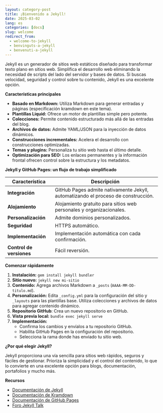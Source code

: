 ```yaml
---
layout: category-post
title: ¡Bienvenido a Jekyll!
date: 2025-03-02
lang: es
categories: [docs]
slug: welcome
redirect_from:
  - welcome-to-jekyll
  - benvinguts-a-jekyll
  - benvenuti-a-jekyll
---
```


Jekyll es un generador de sitios web estáticos diseñado para transformar texto plano en sitios web. Simplifica el desarrollo web eliminando la necesidad de scripts del lado del servidor y bases de datos. Si buscas velocidad, seguridad y control sobre tu contenido, Jekyll es una excelente opción.

**Características principales**

- **Basado en Markdown:** Utiliza Markdown para generar entradas y páginas (especificación kramdown en este tema).
- **Plantillas Liquid:** Ofrece un motor de plantillas simple pero potente.
- **Colecciones:** Permite contenido estructurado más allá de las entradas del blog.
- **Archivos de datos:** Admite YAML/JSON para la inyección de datos dinámicos.
- **Construcciones incrementales:** Acelera el desarrollo con construcciones optimizadas.
- **Temas y plugins:** Personaliza tu sitio web hasta el último detalle.
- **Optimización para SEO:** Los enlaces permanentes y la información frontal ofrecen control sobre la estructura y los metadatos.

**Jekyll y GitHub Pages: un flujo de trabajo simplificado**

| Característica        | Descripción                                                                                   |
| --------------------- | --------------------------------------------------------------------------------------------- |
| **Integración**       | GitHub Pages admite nativamente Jekyll, automatizando el proceso de construcción.                          |
| **Alojamiento**       | Alojamiento gratuito para sitios web personales y organizacionales.                                           |
| **Personalización**    | Admite dominios personalizados.                                                                      |
| **Seguridad**         | HTTPS automático.                                                                              |
| **Implementación**    | Implementación automática con cada confirmación.                                                        |
| **Control de versiones** | Fácil reversión.                                                                                |


**Comenzar rápidamente**

1.  **Instalación:** `gem install jekyll bundler`
2.  **Sitio nuevo:** `jekyll new mi-sitio`
3.  **Contenido:** Agrega archivos Markdown a `_posts` (`AAAA-MM-DD-titulo.md`).
4.  **Personalización:** Edita `_config.yml` para la configuración del sitio y `_layouts` para las plantillas base. Utiliza colecciones y archivos de datos para agregar contenido dinámico.
5. **Repositorio GitHub**: Crea un nuevo repositorio en GitHub.
6.  **Vista previa local:** `bundle exec jekyll serve`
7.  **Implementación:**
    -   Confirma los cambios y envíalos a tu repositorio GitHub.
    -   Habilita GitHub Pages en la configuración del repositorio.
    -   Selecciona la rama donde has enviado tu sitio web.

**¿Por qué elegir Jekyll?**

Jekyll proporciona una vía sencilla para sitios web rápidos, seguros y fáciles de gestionar. Prioriza la simplicidad y el control del contenido, lo que lo convierte en una excelente opción para blogs, documentación, portafolios y mucho más.

**Recursos**

- [Documentación de Jekyll](https://jekyllrb.com/docs/)
- [Documentación de Kramdown](https://kramdown.gettalong.org/)
- [Documentación de GitHub Pages](https://docs.github.com/en/pages)
- [Foro Jekyll Talk](https://talk.jekyllrb.com/)
